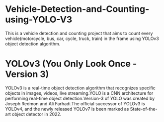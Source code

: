 # Vehicle-Detection-and-Counting-using-YOLO-V3
This is a vehicle detection and counting project that aims to count every vehicle(motorcycle, bus, car, cycle, truck, train) in the frame using YOLOv3 object detection algorithm.

# YOLOv3 (You Only Look Once - Version 3)
YOLOv3 is a real-time object detection algorithm that recognizes specific objects in images, videos, live streaming.YOLO is a CNN architecture for performing real-time object detection.Version-3 of YOLO was created by Joseph Redmon and Ali Farhadi.The official successor of YOLOv3 is YOLOv4, and the newly released YOLOv7 is been marked as State-of-the-art object detector in 2022.
